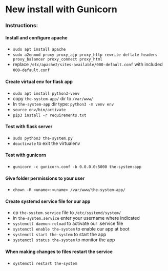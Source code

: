 # New install with Gunicorn
### Instructions:

#### Install and configure apache
- `sudo apt install apache`
- `sudo a2enmod proxy proxy_ajp proxy_http rewrite deflate headers proxy_balancer proxy_connect proxy_html`
- replace `/etc/apache2/sites-available/000-default.conf` with included `000-default.conf`

#### Create virtual env for flask app
- `sudo apt install python3-venv`
- copy `the-system-app/` dir to `/var/www/`
- In `the-system-app` dir type: `python3 -m venv env`
- `source env/bin/activate`
- `pip3 install -r requirements.txt`

#### Test with flask server
- `sudo python3 the-system.py`
- `deactivate` to exit the virtualenv

#### Test with gunicorn
- `gunicorn -c gunicorn.conf -b 0.0.0.0:5000 the-system:app`

#### Give folder permissions to your user
- `chown -R <uname>:<uname> /var/www/the-system-app/`

#### Create systemd service file for our app
- cp `the-system.service` file to `/etc/systemd/system/`
- in `the-system.service` enter your username where indicated
- `systemctl daemon-reload` to activate our .service file
- `systemctl enable the-system` to enable our app at boot
- `systemctl start the-system` to start the app
- `systemctl status the-system` to monitor the app

#### When making changes to files restart the service
- `systemctl restart the-system`


